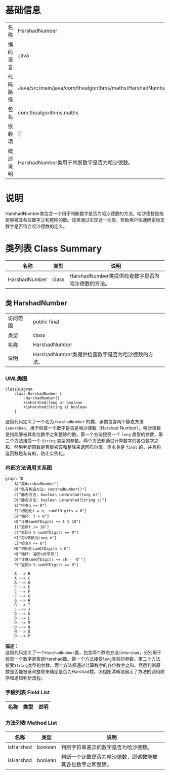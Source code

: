 # 基础信息

|      |      |
|------|------|
| 名称 | HarshadNumber |
| 编码语言 | .java |
| 代码路径 | Java/src/main/java/com/thealgorithms/maths/HarshadNumber.java |
| 包名 | com.thealgorithms.maths |
| 依赖项 | [] |
| 概述说明 | HarshadNumber类用于判断数字是否为哈沙德数。 |

# 说明

HarshadNumber类包含一个用于判断数字是否为哈沙德数的方法。哈沙德数是指能够被其各位数字之和整除的数。该类通过实现这一功能，帮助用户快速确定给定数字是否符合哈沙德数的定义。

# 类列表 Class Summary

| 名称   | 类型  | 说明 |
|-------|------|-------------|
| HarshadNumber | class | HarshadNumber类提供检查数字是否为哈沙德数的方法。 |



## 类 HarshadNumber

|      |      |
|------|------|
| 访问范围 | public final |
| 类型 | class |
| 名称 | HarshadNumber |
| 说明 | HarshadNumber类提供检查数字是否为哈沙德数的方法。 |


### UML类图

```mermaid
classDiagram
    class HarshadNumber {
        -HarshadNumber()
        +isHarshad(long n) boolean
        +isHarshad(String s) boolean
    }
```

这段代码定义了一个名为 `HarshadNumber` 的类，该类包含两个静态方法 `isHarshad`，用于检查一个数字是否是哈沙德数（Harshad Number）。哈沙德数是指能够被其各位数字之和整除的数。第一个方法接受一个 `long` 类型的参数，第二个方法接受一个 `String` 类型的参数。两个方法都通过计算数字的各位数字之和，然后判断原数是否能被该和整除来返回布尔值。类本身是 `final` 的，并且构造函数是私有的，防止实例化。


### 内部方法调用关系图

```mermaid
graph TD
    A["类HarshadNumber"]
    B["私有构造方法: HarshadNumber()"]
    C["静态方法: boolean isHarshad(long n)"]
    D["静态方法: boolean isHarshad(String s)"]
    E["检查n <= 0"]
    F["初始化t = n, sumOfDigits = 0"]
    G["循环: t > 0"]
    H["计算sumOfDigits += t % 10"]
    I["更新t /= 10"]
    J["返回n % sumOfDigits == 0"]
    K["将s转换为Long n"]
    L["检查n <= 0"]
    M["初始化sumOfDigits = 0"]
    N["循环: 遍历s的字符"]
    O["计算sumOfDigits += ch - '0'"]
    P["返回n % sumOfDigits == 0"]

    A --> B
    A --> C
    A --> D
    C --> E
    C --> F
    C --> G
    G --> H
    G --> I
    C --> J
    D --> K
    D --> L
    D --> M
    D --> N
    N --> O
    D --> P
```

**描述：**  
这段代码定义了一个`HarshadNumber`类，包含两个静态方法`isHarshad`，分别用于检查一个数字是否是Harshad数。第一个方法接受`long`类型的参数，第二个方法接受`String`类型的参数。两个方法都通过计算数字的各位数字之和，然后判断原数是否能被该和整除来确定是否为Harshad数。流程图清晰地展示了方法的调用顺序和逻辑判断流程。

### 字段列表 Field List

| 名称  | 类型  | 说明 |
|-------|-------|------|

### 方法列表 Method List

| 名称  | 类型  | 说明 |
|-------|-------|------|
| isHarshad | boolean | 判断字符串表示的数字是否为哈沙德数。 |
| isHarshad | boolean | 判断一个正数是否为哈沙德数，即该数能被其各位数字之和整除。 |




